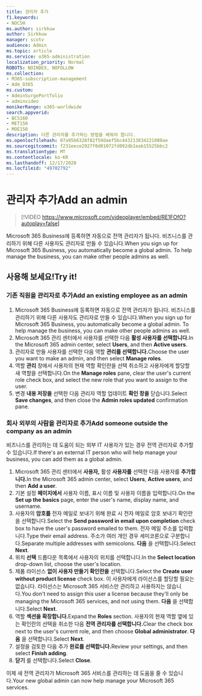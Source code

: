 ```yaml
---
title: 관리자 추가
f1.keywords:
- NOCSH
ms.author: sirkkuw
author: Sirkkuw
manager: scotv
audience: Admin
ms.topic: article
ms.service: o365-administration
localization_priority: Normal
ROBOTS: NOINDEX, NOFOLLOW
ms.collection:
- M365-subscription-management
- Adm_O365
ms.custom:
- AdminSurgePortfolio
- adminvideo
monikerRange: o365-worldwide
search.appverid:
- BCS160
- MET150
- MOE150
description: 다른 관리자를 추가하는 방법을 배워야 합니다.
ms.openlocfilehash: 07a95b6328f82f59daef5bc443213834221089ae
ms.sourcegitcommit: f231eece2927f0d01072fd092db1eab15525bbc2
ms.translationtype: MT
ms.contentlocale: ko-KR
ms.lasthandoff: 12/17/2020
ms.locfileid: "49702792"
---
```

# <a name="add-an-admin"></a><span data-ttu-id="f2715-103">관리자 추가</span><span class="sxs-lookup"><span data-stu-id="f2715-103">Add an admin</span></span>

> [!VIDEO https://www.microsoft.com/videoplayer/embed/RE1FOfO?autoplay=false]

<span data-ttu-id="f2715-104">Microsoft 365 Business에 등록하면 자동으로 전역 관리자가 됩니다. 비즈니스를 관리하기 위해 다른 사용자도 관리자로 만들 수 있습니다.</span><span class="sxs-lookup"><span data-stu-id="f2715-104">When you sign up for Microsoft 365 Business, you automatically become a global admin. To help manage the business, you can make other people admins as well.</span></span> 

## <a name="try-it"></a><span data-ttu-id="f2715-105">사용해 보세요!</span><span class="sxs-lookup"><span data-stu-id="f2715-105">Try it!</span></span>

### <a name="add-an-existing-employee-as-an-admin"></a><span data-ttu-id="f2715-106">기존 직원을 관리자로 추가</span><span class="sxs-lookup"><span data-stu-id="f2715-106">Add an existing employee as an admin</span></span>

1. <span data-ttu-id="f2715-107">Microsoft 365 Business에 등록하면 자동으로 전역 관리자가 됩니다. 비즈니스를 관리하기 위해 다른 사용자도 관리자로 만들 수 있습니다.</span><span class="sxs-lookup"><span data-stu-id="f2715-107">When you sign up for Microsoft 365 Business, you automatically become a global admin. To help manage the business, you can make other people admins as well.</span></span> 
1. <span data-ttu-id="f2715-108">Microsoft 365 관리 센터에서 사용자를 선택한 다음 **활성 사용자를 선택합니다.**</span><span class="sxs-lookup"><span data-stu-id="f2715-108">In the Microsoft 365 admin center, select **Users**, and then **Active users**.</span></span>
1. <span data-ttu-id="f2715-109">관리자로 만들 사용자를 선택한 다음 역할 **관리를 선택합니다.**</span><span class="sxs-lookup"><span data-stu-id="f2715-109">Choose the user you want to make an admin, and then select **Manage roles**.</span></span>
1. <span data-ttu-id="f2715-110">역할 **관리** 창에서 사용자의 현재 역할 확인란을 선택 취소하고 사용자에게 할당할 새 역할을 선택합니다.</span><span class="sxs-lookup"><span data-stu-id="f2715-110">On the **Manage roles** pane, clear the user's current role check box, and select the new role that you want to assign to the user.</span></span>
1. <span data-ttu-id="f2715-111">변경 **내용 저장을** 선택한 다음 관리자 역할 업데이트 **확인 창을** 닫습니다.</span><span class="sxs-lookup"><span data-stu-id="f2715-111">Select **Save changes**, and then close the **Admin roles updated** confirmation pane.</span></span>

### <a name="add-someone-outside-the-company-as-an-admin"></a><span data-ttu-id="f2715-112">회사 외부의 사람을 관리자로 추가</span><span class="sxs-lookup"><span data-stu-id="f2715-112">Add someone outside the company as an admin</span></span>

<span data-ttu-id="f2715-113">비즈니스를 관리하는 데 도움이 되는 외부 IT 사용자가 있는 경우 전역 관리자로 추가할 수 있습니다.</span><span class="sxs-lookup"><span data-stu-id="f2715-113">If there's an external IT person who will help manage your business, you can add them as a global admin.</span></span>

1. <span data-ttu-id="f2715-114">Microsoft 365 관리 센터에서 **사용자,** 활성 **사용자를** 선택한 다음 사용자를 **추가합니다.**</span><span class="sxs-lookup"><span data-stu-id="f2715-114">In the Microsoft 365 admin center, select **Users**, **Active users**, and then **Add a user**.</span></span>
1. <span data-ttu-id="f2715-115">기본 설정 **페이지에서** 사용자 이름, 표시 이름 및 사용자 이름을 입력합니다.</span><span class="sxs-lookup"><span data-stu-id="f2715-115">On the **Set up the basics** page, enter the user's name, display name, and username.</span></span>
1. <span data-ttu-id="f2715-116">사용자의 **암호를** 전자 메일로 보내기 위해 완료 시 전자 메일로 암호 보내기 확인란을 선택합니다.</span><span class="sxs-lookup"><span data-stu-id="f2715-116">Select the **Send password in email upon completion** check box to have the user's password emailed to them.</span></span> <span data-ttu-id="f2715-117">전자 메일 주소를 입력합니다.</span><span class="sxs-lookup"><span data-stu-id="f2715-117">Type their email address.</span></span> <span data-ttu-id="f2715-118">주소가 여러 개인 경우 세미코론으로 구분합니다.</span><span class="sxs-lookup"><span data-stu-id="f2715-118">Separate multiple addresses with semicolons.</span></span> <span data-ttu-id="f2715-119">**다음** 을 선택합니다.</span><span class="sxs-lookup"><span data-stu-id="f2715-119">Select **Next**.</span></span>
1. <span data-ttu-id="f2715-120">위치 **선택** 드롭다운 목록에서 사용자의 위치를 선택합니다.</span><span class="sxs-lookup"><span data-stu-id="f2715-120">In the **Select location** drop-down list, choose the user's location.</span></span>
1. <span data-ttu-id="f2715-121">제품 라이선스 **없이 사용자 만들기 확인란을** 선택합니다.</span><span class="sxs-lookup"><span data-stu-id="f2715-121">Select the **Create user without product license** check box.</span></span> <span data-ttu-id="f2715-122">이 사용자에게 라이선스를 할당할 필요는 없습니다. 라이선스는 Microsoft 365 서비스만 관리하고 사용하지는 않습니다.</span><span class="sxs-lookup"><span data-stu-id="f2715-122">You don't need to assign this user a license because they'll only be managing the Microsoft 365 services, and not using them.</span></span> <span data-ttu-id="f2715-123">**다음** 을 선택합니다.</span><span class="sxs-lookup"><span data-stu-id="f2715-123">Select **Next**.</span></span>
1. <span data-ttu-id="f2715-124">역할 **섹션을 확장합니다.**</span><span class="sxs-lookup"><span data-stu-id="f2715-124">Expand the **Roles** section.</span></span> <span data-ttu-id="f2715-125">사용자의 현재 역할 옆에 있는 확인란의 선택을 취소한 다음 **전역 관리자를 선택합니다.**</span><span class="sxs-lookup"><span data-stu-id="f2715-125">Clear the check box next to the user's current role, and then choose **Global administrator**.</span></span> <span data-ttu-id="f2715-126">**다음** 을 선택합니다.</span><span class="sxs-lookup"><span data-stu-id="f2715-126">Select **Next**.</span></span>
1. <span data-ttu-id="f2715-127">설정을 검토한 다음 추가 **완료를 선택합니다.**</span><span class="sxs-lookup"><span data-stu-id="f2715-127">Review your settings, and then select **Finish adding**.</span></span>
1. <span data-ttu-id="f2715-128">**닫기** 를 선택합니다.</span><span class="sxs-lookup"><span data-stu-id="f2715-128">Select **Close**.</span></span>

<span data-ttu-id="f2715-129">이제 새 전역 관리자가 Microsoft 365 서비스를 관리하는 데 도움을 줄 수 있습니다.</span><span class="sxs-lookup"><span data-stu-id="f2715-129">Your new global admin can now help manage your Microsoft 365 services.</span></span>